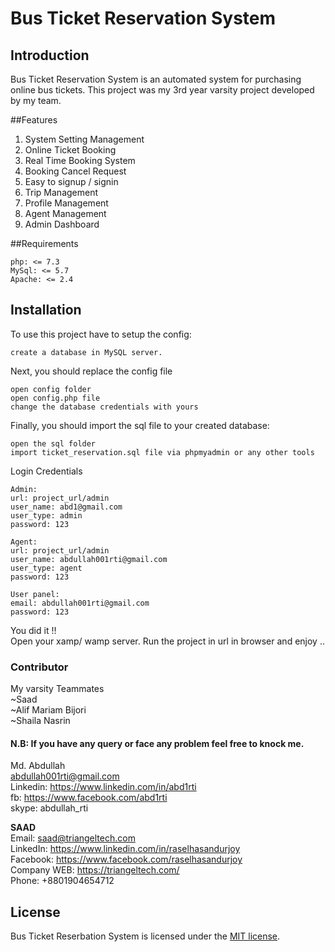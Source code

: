 # Bus Ticket Reservation System



## Introduction

Bus Ticket Reservation System is an automated system for purchasing online bus tickets.
This project was my 3rd year varsity project developed by my team.  

##Features
1. System Setting Management
2. Online Ticket Booking
3. Real Time Booking System 
5. Booking Cancel Request
6. Easy to signup / signin
7. Trip Management
8. Profile Management
9. Agent Management
10. Admin Dashboard


##Requirements

    php: <= 7.3
    MySql: <= 5.7
    Apache: <= 2.4

## Installation

To use this project have to setup the config:

    create a database in MySQL server.

Next, you should replace the config file

    open config folder
    open config.php file
    change the database credentials with yours

Finally, you should import the sql file to your created database:

    open the sql folder
    import ticket_reservation.sql file via phpmyadmin or any other tools

Login Credentials

    Admin:
    url: project_url/admin
    user_name: abd1@gmail.com
    user_type: admin
    password: 123
    
    Agent:
    url: project_url/admin
    user_name: abdullah001rti@gmail.com
    user_type: agent
    password: 123
    
    User panel:
    email: abdullah001rti@gmail.com
    password: 123

You did it !!  
Open your xamp/ wamp server. Run the project in url in browser and enjoy ..

### Contributor
My varsity Teammates  
~Saad  
~Alif Mariam Bijori  
~Shaila Nasrin


#### N.B: If you have any query or face any problem feel free to knock me.
Md. Abdullah  
abdullah001rti@gmail.com  
Linkedin: https://www.linkedin.com/in/abd1rti  
fb: https://www.facebook.com/abd1rti  
skype: abdullah_rti


<b>SAAD</b> <br>
Email: saad@triangeltech.com<br>
LinkedIn: https://www.linkedin.com/in/raselhasandurjoy<br>
Facebook: https://www.facebook.com/raselhasandurjoy<br>
Company WEB: https://triangeltech.com/ <br>
Phone: +8801904654712<br>
## License

Bus Ticket Reserbation System is licensed under the [MIT license](LICENSE.md).
